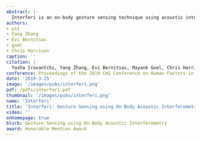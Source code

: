 ```yaml
---
abstract: |-
  Interferi is an on-body gesture sensing technique using acoustic interferometry. We use ultrasonic transducers resting on the skin to create acoustic interference patterns inside the wearer’s body, which interact with anatomical features in complex, yet characteristic ways. We focus on two areas of the body with great expressive power: the hands and face. For each, we built and tested a series of worn sensor configurations, which we used to identify useful transducer arrangements and machine learning fea-tures. We created final prototypes for the hand and face, which our study results show can support eleven- and nine-class gestures sets at 93.4% and 89.0% accuracy, re-spectively. We also evaluated our system in four continu-ous tracking tasks, including smile intensity and weight estimation, which never exceed 9.5% error. We believe these results show great promise and illuminate an inter-esting sensing technique for HCI applications.
authors:
- ysi
- Yang Zhang
- Evi Bernitsas
- goel
- Chris Harrison
caption: ''
citation: |-
  Yasha Iravantchi, Yang Zhang, Evi Bernitsas, Mayank Goel, Chris Harrison. Interferi: Gesture Sensing using On-Body Acoustic Interferometry. In Proceedings of the 2019 CHI Conference on Human Factors in Computing Systems (CHI ’19), 2019
conference: Proceedings of the 2019 CHI Conference on Human Factors in Computing Systems (CHI ’19), 2019
date: '2019-3-25'
image: '/images/pubs/interferi.png'
pdf: /pdfs/interferi.pdf
thumbnail: '/images/pubs/interferi.png'
name: 'Interferi'
title: 'Interferi: Gesture Sensing using On-Body Acoustic Interferometry'
video: ''
onhomepage: true
blurb: Gesture Sensing using On-Body Acoustic Interferometry
award: Honorable Mention Award
---
```

